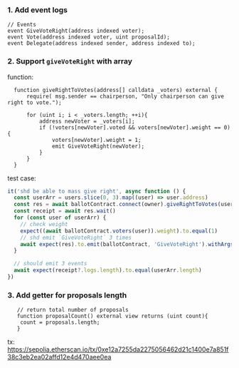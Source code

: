### 1. Add event logs

```solidity
// Events
event GiveVoteRight(address indexed voter);
event Vote(address indexed voter, uint proposalId);
event Delegate(address indexed sender, address indexed to);
```

### 2. Support `giveVoteRight` with array

function:

```solidity
  function giveRightToVotes(address[] calldata _voters) external {
      require( msg.sender == chairperson, "Only chairperson can give right to vote.");

      for (uint i; i < _voters.length; ++i){
          address newVoter = _voters[i];
          if (!voters[newVoter].voted && voters[newVoter].weight == 0){
              voters[newVoter].weight = 1;
              emit GiveVoteRight(newVoter);
          }
      }
  }
```

test case:

```typescript
it('shd be able to mass give right', async function () {
  const userArr = users.slice(0, 3).map((user) => user.address)
  const res = await ballotContract.connect(owner).giveRightToVotes(userArr)
  const receipt = await res.wait()
  for (const user of userArr) {
    // check weight
    expect((await ballotContract.voters(user)).weight).to.equal(1)
    // shd emit `GiveVoteRight` 3 times
    await expect(res).to.emit(ballotContract, 'GiveVoteRight').withArgs(user)
  }

  // should emit 3 events
  await expect(receipt?.logs.length).to.equal(userArr.length)
})
```

### 3. Add getter for proposals length

```solidity
   // return total number of proposals
   function proposalCount() external view returns (uint count){
    count = proposals.length;
   }
```

tx: https://sepolia.etherscan.io/tx/0xe12a7255da2275056462d21c1400e7a851f38c3eb2ea02affd12e4d470aee0ea
